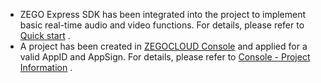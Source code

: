 - ZEGO Express SDK has been integrated into the project to implement basic real-time audio and video functions. For details, please refer to [Quick start](!ExpressVideoSDK-Quick_start_Integrate_Implementation) .
- A project has been created in [ZEGOCLOUD Console](https://console.zegocloud.com/account/login) and applied for a valid AppID and AppSign. For details, please refer to [Console - Project Information](#16144) .



























